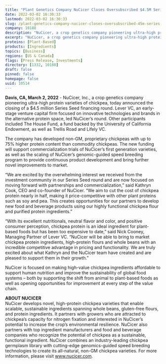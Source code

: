 ```yaml
---
title: "Plant Genetics Company NuCicer Closes Oversubscribed $4.5M Series Seed Round to Bring Ultra-High Protein Chickpeas to Market"
date: 2022-03-02 16:30:33
lastmod: 2022-03-02 16:30:33
slug: /plant-genetics-company-nucicer-closes-oversubscribed-45m-series-seed-round-bring-ultra
company: 10188
description: "NuCicer, a crop genetics company pioneering ultra-high protein varieties of chickpea, today announced the closing of a $4.5 million Series Seed financing round. Lever VC, an early-stage venture capital firm focused on innovative technologies and brands in the alternative protein space, led NuCicer’s round. Other participants included The House Fund, a fund backed by the University of California Endowment, as well as Trellis Road and Lifely VC."
excerpt: "NuCicer, a crop genetics company pioneering ultra-high protein varieties of chickpea, today announced the closing of a $4.5 million Series Seed financing round. Lever VC, an early-stage venture capital firm focused on innovative technologies and brands in the alternative protein space, led NuCicer’s round. Other participants included The House Fund, a fund backed by the University of California Endowment, as well as Trellis Road and Lifely VC."
proteins: [Plant-Based]
products: [Ingredients]
topics: [Business]
regions: [US & Canada]
flags: [Press Release, Investments]
directory: [1332, 10188]
draft: false
pinned: false
homepage: false
uuid: 10514
---
```

<p><strong>Davis, CA, March 2, 2022</strong> - NuCicer, Inc., a crop genetics company pioneering ultra-high protein varieties of chickpea, today announced the closing of a $4.5 million Series Seed financing round. Lever VC, an early-stage venture capital firm focused on innovative technologies and brands in the alternative protein space, led NuCicer’s round. Other participants included The House Fund, a fund backed by the University of California Endowment, as well as Trellis Road and Lifely VC.</p>
<p>The company has developed non-GM, proprietary chickpeas with up to 75% higher protein content than commodity chickpeas. The new funding will support commercialization trials of NuCicer’s first generation varieties, as well as the scaling of NuCicer’s genomic-guided speed breeding program to provide continuous product development and bring further novel improvements to market.</p>
<p>“We are excited by the overwhelming interest we received from the investment community in our Series Seed round and are now focused on moving forward with partnerships and commercialization,” said Kathryn Cook, CEO and co-founder of NuCicer. “We aim to cut the cost of chickpea protein nearly in half, making it price-competitive with other plant proteins such as soy and pea. This creates opportunities for our partners to develop new food and beverage products using our highly functional chickpea flour and purified protein ingredients.”</p>
<p>“With its excellent nutritionals, neutral flavor and color, and positive consumer perception, chickpea protein is an ideal ingredient for plant-based foods but has been too expensive to date,” said Nick Cooney, Managing Partner of Lever VC. “NuCicer will be able to bring to market chickpea protein ingredients, high-protein flours and whole beans with an incredible competitive advantage in pricing and functionality. We are truly excited about what Kathryn and the NuCicer team have created and are pleased to support them in their growth.”</p>
<p>NuCicer is focused on making high-value chickpea ingredients affordable to support human nutrition and improve the sustainability of global food systems – both by supporting the shift from animal to plant-based foods as well as opening opportunities for improvement at every step of the value chain.</p>
<p><strong>ABOUT NUCICER</strong><br />
NuCicer develops novel, high-protein chickpea varieties that enable scalable, sustainable ingredients spanning whole beans, gluten-free flours, and protein ingredients. It partners with growers who are attracted to chickpea’s capacity for nitrogen fixation and interested in NuCicer’s potential to increase the crop’s environmental resilience. NuCicer also partners with top ingredient manufacturers and food and beverage companies who recognize the potential of chickpea as a sustainable, functional ingredient. NuCicer combines an industry-leading chickpea germplasm library with cutting-edge genomics-guided speed breeding technologies to create its all-natural, non-GM chickpea varieties. For more information, please visit <a href="http://www.nucicer.com">www.nucicer.com</a>.</p>
